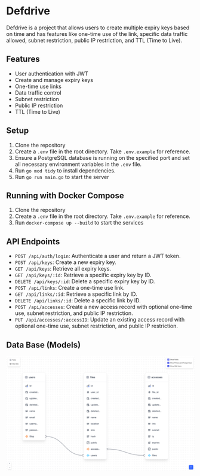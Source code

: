 # Defdrive

Defdrive is a project that allows users to create multiple expiry keys based on time and has features like one-time use of the link, specific data traffic allowed, subnet restriction, public IP restriction, and TTL (Time to Live).

## Features

- User authentication with JWT
- Create and manage expiry keys
- One-time use links
- Data traffic control
- Subnet restriction
- Public IP restriction
- TTL (Time to Live)

## Setup

1. Clone the repository
2. Create a `.env` file in the root directory. Take `.env.example` for reference.
3. Ensure a PostgreSQL database is running on the specified port and set all necessary environment variables in the `.env` file.
4. Run `go mod tidy` to install dependencies.
5. Run `go run main.go` to start the server

## Running with Docker Compose

1. Clone the repository
2. Create a `.env` file in the root directory. Take `.env.example` for reference.
3. Run `docker-compose up --build` to start the services

## API Endpoints

- `POST /api/auth/login`: Authenticate a user and return a JWT token.
- `POST /api/keys`: Create a new expiry key.
- `GET /api/keys`: Retrieve all expiry keys.
- `GET /api/keys/:id`: Retrieve a specific expiry key by ID.
- `DELETE /api/keys/:id`: Delete a specific expiry key by ID.
- `POST /api/links`: Create a one-time use link.
- `GET /api/links/:id`: Retrieve a specific link by ID.
- `DELETE /api/links/:id`: Delete a specific link by ID.
- `POST /api/accesses`: Create a new access record with optional one-time use, subnet restriction, and public IP restriction.
- `PUT /api/accesses/:accessID`: Update an existing access record with optional one-time use, subnet restriction, and public IP restriction.

## Data Base (Models)
<p align="center">
 <img src=".github/files/db.png" alt="DB model" />
</p>
